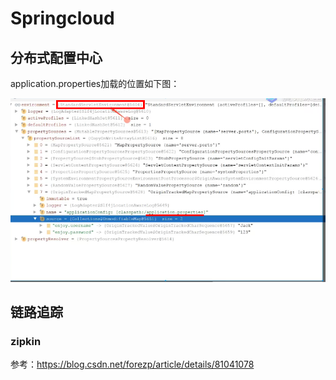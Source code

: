 # Springcloud



## 分布式配置中心

application.properties加载的位置如下图：

![1593865242662](./springcloud.assets/1593865242662.png)





## 链路追踪

### zipkin

参考：https://blog.csdn.net/forezp/article/details/81041078